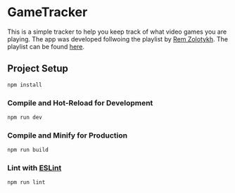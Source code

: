 # GameTracker
This is a simple tracker to help you keep track of what video games you are playing. The app was developed follwoing the playlist by [Rem Zolotykh]([https://link-url-here.org](https://www.youtube.com/@RemZolotykh)). The playlist can be found [here]([https://www.youtube.com/](https://youtube.com/playlist?list=PLuNEz8XtB51KwT2ywpg_W9BGFqVKLGg_m)).

## Project Setup

```sh
npm install
```

### Compile and Hot-Reload for Development

```sh
npm run dev
```

### Compile and Minify for Production

```sh
npm run build
```

### Lint with [ESLint](https://eslint.org/)

```sh
npm run lint
```
